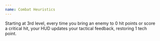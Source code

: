 ```yaml
---
name: Combat Heuristics
---
```

Starting at 3rd level, every time you bring an enemy to 0 hit points or score a critical hit, your HUD updates your tactical
feedback, restoring 1 tech point.
